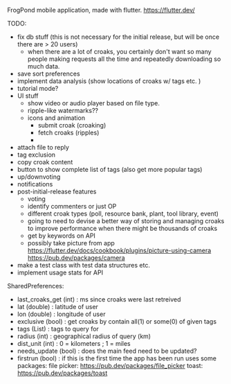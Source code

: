 FrogPond mobile application, made with flutter. https://flutter.dev/

TODO:
* fix db stuff (this is not necessary for the initial release, but will be once there are > 20 users)
    - when there are a lot of croaks, you certainly don't want so many people making requests all the time and repeatedly downloading so much data.
* save sort preferences
* implement data analysis (show locations of croaks w/ tags etc. )
* tutorial mode?
* UI stuff
  - show video or audio player based on file type.
  - ripple-like watermarks??
  - icons and animation
    - submit croak (croaking)
    - fetch croaks (ripples)
    -
* attach file to reply
* tag exclusion
* copy croak content
* button to show complete list of tags (also get more popular tags)
* up/downvoting
* notifications
* post-initial-release features
  - voting
  - identify commenters or just OP
  - different croak types (poll, resource bank, plant, tool library, event)
  - going to need to devise a better way of storing and managing croaks to improve performance when there might be thousands
   of croaks
  - get by keywords on API
  - possibly take picture from app https://flutter.dev/docs/cookbook/plugins/picture-using-camera
      https://pub.dev/packages/camera
* make a test class with test data structures etc.
* implement usage stats for API

SharedPreferences:
  * last_croaks_get (int) : ms since croaks were last retreived
  * lat (double) : latitude of user
  * lon (double) : longitude of user
  * exclusive (bool) : get croaks by contain all(1) or some(0) of given tags
  * tags (List<String>) : tags to query for
  * radius (int) : geographical radius of query (km)
  * dist_unit (int) : 0 = kilometers ; 1 = miles
  * needs_update (bool) : does the main feed need to be updated?
  * firstrun (bool) : if this is the first time the app has been run
uses some packages:
  file picker: https://pub.dev/packages/file_picker
  toast: https://pub.dev/packages/toast


